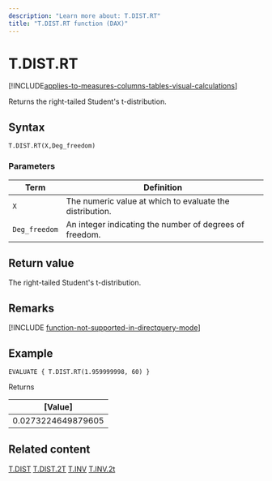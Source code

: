 ```yaml
---
description: "Learn more about: T.DIST.RT"
title: "T.DIST.RT function (DAX)"
---
```

# T.DIST.RT

[!INCLUDE[applies-to-measures-columns-tables-visual-calculations](includes/applies-to-measures-columns-tables-visual-calculations.md)]

Returns the right-tailed Student's t-distribution.

## Syntax

```dax
T.DIST.RT(X,Deg_freedom)
```

### Parameters

|Term|Definition|
|--------|--------------|
|`X`|The numeric value at which to evaluate the distribution.|
|`Deg_freedom` |An integer indicating the number of degrees of freedom.|

## Return value

The right-tailed Student's t-distribution.

## Remarks

[!INCLUDE [function-not-supported-in-directquery-mode](includes/function-not-supported-in-directquery-mode.md)]

## Example

```dax
EVALUATE { T.DIST.RT(1.959999998, 60) }
```

Returns

|[Value]  |
|---------|
|0.0273224649879605     |

## Related content

[T.DIST](t-dist-function-dax.md)
[T.DIST.2T](t-dist-2t-function-dax.md)
[T.INV](t-inv-function-dax.md)
[T.INV.2t](t-inv-2t-function-dax.md)
